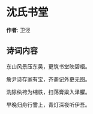# 沈氏书堂

**作者**: 卫泾

## 诗词内容

东山风景压东吴，更筑书堂映碧梧。

詹尹诗存家有宝，齐斋记外更无图。

洗除纨袴为缃帙，扫荡膏粱入泽臞。

早晚归舟行霅上，青灯深夜听伊吾。

